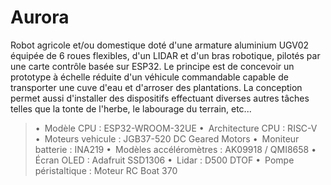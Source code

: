 # Aurora
Robot agricole et/ou domestique doté d'une armature aluminium UGV02 équipée de 6 roues flexibles, d'un LIDAR et d'un bras robotique, pilotés par une carte contrôle basée sur ESP32. Le principe est de concevoir un prototype à échelle réduite d'un véhicule commandable capable de transporter une cuve d'eau et d'arroser des plantations. La conception permet aussi d'installer des dispositifs effectuant diverses autres tâches telles que la tonte de l'herbe, le labourage du terrain, etc...

> • Modèle CPU : ESP32-WROOM-32UE
> • Architecture CPU : RISC-V
> • Moteurs vehicule : JGB37-520 DC Geared Motors
> • Moniteur batterie : INA219
> • Modèles accéléromètres : AK09918 / QMI8658
> • Écran OLED : Adafruit SSD1306
> • Lidar : D500 DTOF
> • Pompe péristaltique : Moteur RC Boat 370

